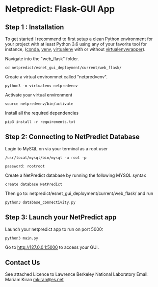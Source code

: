 # Netpredict: Flask-GUI App



## Step 1 : Installation 

 To get started I recommend to first setup a clean Python environment for your project with at least Python 3.6 using any of your favorite tool for instance, ([conda](https://docs.conda.io/projects/conda/en/latest/user-guide/tasks/manage-environments.html "conda-env"), [venv](https://docs.python.org/3/library/venv.html), [virtualenv](https://virtualenv.pypa.io/en/latest/) with or without [virtualenvwrapper](https://virtualenvwrapper.readthedocs.io/en/latest/)).


Navigate into the "web_flask" folder.


    cd netpredict/esnet_gui_deployment/current/web_flask/

Create a virtual environmnet called "netpredvenv". 

    python3 -m virtualenv netpredvenv

Activate your virtual environment

    source netpredvenv/bin/activate

Install all the required dependencies

    pip3 install -r requirements.txt


## Step 2: Connecting to NetPredict Database

Login to MySQL on via your terminal as a root user

    /usr/local/mysql/bin/mysql -u root -p
   
    password: rootroot
    
Create a NetPredict database by running the following MYSQL syntax

    create database NetPredict
    
Then go to: netpredict/esnet_gui_deployment/current/web_flask/  and run

    python3 database_connectivity.py

## Step 3: Launch your NetPredict app

Launch your netpredict app to run on port 5000:

    python3 main.py

Go to http://127.0.0.1:5000 to access your GUI.


## Contact Us
See attached Licence to Lawrence Berkeley National Laboratory
Email: Mariam Kiran <mkiran@es.net>
